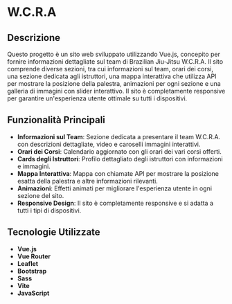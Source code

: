 # W.C.R.A 

## Descrizione

Questo progetto è un sito web sviluppato utilizzando Vue.js, concepito per fornire informazioni dettagliate
sul team di Brazilian Jiu-Jitsu W.C.R.A. Il sito comprende diverse sezioni, tra cui informazioni sul team,
orari dei corsi, una sezione dedicata agli istruttori, una mappa interattiva che utilizza API per mostrare
la posizione della palestra, animazioni per ogni sezione e una galleria di immagini con slider interattivo.
Il sito è completamente responsive per garantire un'esperienza utente ottimale su tutti i dispositivi.

## Funzionalità Principali

- **Informazioni sul Team**: Sezione dedicata a presentare il team W.C.R.A. con descrizioni dettagliate, video e caroselli immagini interattivi.
- **Orari dei Corsi**: Calendario aggiornato con gli orari dei vari corsi offerti.
- **Cards degli Istruttori**: Profilo dettagliato degli istruttori con informazioni e immagini.
- **Mappa Interattiva**: Mappa con chiamate API per mostrare la posizione esatta della palestra e altre informazioni rilevanti.
- **Animazioni**: Effetti animati per migliorare l'esperienza utente in ogni sezione del sito.
- **Responsive Design**: Il sito è completamente responsive e si adatta a tutti i tipi di dispositivi.

## Tecnologie Utilizzate

- **Vue.js**
- **Vue Router**
- **Leaflet**
- **Bootstrap**
- **Sass**
- **Vite**
- **JavaScript**

